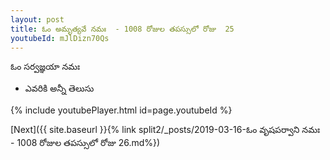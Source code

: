 ```yaml
---
layout: post
title: ఓం అమృత్యవే నమః  - 1008 రోజుల తపస్సులో రోజు  25
youtubeId: mJlDizn70Qs
---
```

 
 
 ఓం సర్వజ్ఞయా నమః  
 
 -  ఎవరికి అన్నీ తెలుసు 
 
  
 
  
 
 
 
 
 
 


{% include youtubePlayer.html id=page.youtubeId %}
 
[Next]({{ site.baseurl }}{% link  split2/_posts/2019-03-16-ఓం వృషపర్వాని నమః  - 1008 రోజుల తపస్సులో రోజు  26.md%})
 
